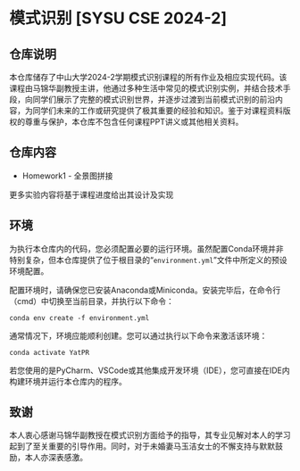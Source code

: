# 模式识别 [SYSU CSE 2024-2]

## 仓库说明

本仓库储存了中山大学2024-2学期模式识别课程的所有作业及相应实现代码。该课程由马锦华副教授主讲，他通过多种生活中常见的模式识别实例，并结合技术手段，向同学们展示了完整的模式识别世界，并逐步过渡到当前模式识别的前沿内容，为同学们未来的工作或研究提供了极其重要的经验和知识。鉴于对课程资料版权的尊重与保护，本仓库不包含任何课程PPT讲义或其他相关资料。

## 仓库内容

* Homework1 - 全景图拼接

更多实验内容将基于课程进度给出其设计及实现

## 环境

为执行本仓库内的代码，您必须配置必要的运行环境。虽然配置Conda环境并非特别复杂，但本仓库提供了位于根目录的“`environment.yml`”文件中所定义的预设环境配置。

配置环境时，请确保您已安装Anaconda或Miniconda。安装完毕后，在命令行（cmd）中切换至当前目录，并执行以下命令：

```shell
conda env create -f environment.yml
```

通常情况下，环境应能顺利创建。您可以通过执行以下命令来激活该环境：

```shell
conda activate YatPR
```

若您使用的是PyCharm、VSCode或其他集成开发环境（IDE），您可直接在IDE内构建环境并运行本仓库内的程序。

## 致谢

本人衷心感谢马锦华副教授在模式识别方面给予的指导，其专业见解对本人的学习起到了至关重要的引导作用。同时，对于未婚妻马玉洁女士的不懈支持与默默鼓励，本人亦深表感激。
